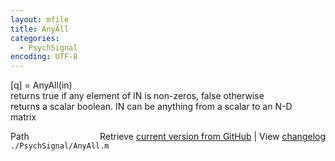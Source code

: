 ```yaml
---
layout: mfile
title: AnyAll
categories:
  - PsychSignal
encoding: UTF-8
---
```


[q] = AnyAll(in)  
returns true if any element of IN is non-zeros, false otherwise  
returns a scalar boolean. IN can be anything from a scalar to an N-D  
matrix  


<div class="code_header" style="text-align:right;">
  <span style="float:left;">Path&nbsp;&nbsp;</span> <span class="counter">Retrieve <a href=
  "https://raw.github.com/Psychtoolbox-3/Psychtoolbox-3/beta/./PsychSignal/AnyAll.m">current version from GitHub</a> | View <a href=
  "https://github.com/Psychtoolbox-3/Psychtoolbox-3/commits/beta/./PsychSignal/AnyAll.m">changelog</a></span>
</div>
<div class="code">
  <code>./PsychSignal/AnyAll.m</code>
</div>
